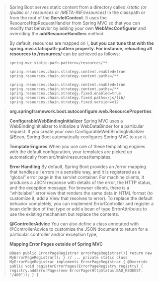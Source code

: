 > Spring Boot serves static content from a directory called _/static (or /public or /
resources or /META-INF/resources)_ in the classpath or from the root of the **ServletContext**.
It uses the ResourceHttpRequestHandler from Spring MVC so that you can modify that behavior
 by adding your own **WebMvcConfigurer** and overriding the **addResourceHandlers** method.
>
>By default, resources are mapped on /**, but you can tune that with the spring.mvc.staticpath-pattern property. For instance, relocating all resources to /resources/** can be achieved
 as follows:
>
> `spring.mvc.static-path-pattern=/resources/**`
>
>`spring.resources.chain.strategy.content.enabled=true
  spring.resources.chain.strategy.content.paths=/**`
>
>`spring.resources.chain.strategy.content.enabled=true
  spring.resources.chain.strategy.content.paths=/**
  spring.resources.chain.strategy.fixed.enabled=true
  spring.resources.chain.strategy.fixed.paths=/js/lib/
  spring.resources.chain.strategy.fixed.version=v12`

> 
>**org.springframework.boot.autoconfigure.web.ResourceProperties**
>
>
>**ConfigurableWebBindingInitializer**
>Spring MVC uses a WebBindingInitializer to initialize a WebDataBinder for a particular request.
 If you create your own ConfigurableWebBindingInitializer @Bean, Spring Boot automatically
 configures Spring MVC to use it.
>
>**Template Engines**
>When you use one of these templating engines with the default configuration, your templates are picked
 up automatically from src/main/resources/templates.
>
>**Error Handling**
>By default, Spring Boot provides an /error mapping that handles all errors in a sensible way, and
 it is registered as a “global” error page in the servlet container. For machine clients, it produces a
 JSON response with details of the error, the HTTP status, and the exception message. For browser
 clients, there is a “whitelabel” error view that renders the same data in HTML format (to customize it,
 add a View that resolves to error). To replace the default behavior completely, you can implement
 ErrorController and register a bean definition of that type or add a bean of type ErrorAttributes
 to use the existing mechanism but replace the contents.
>
>**@ControllerAdvice** 
>You can also define a class annotated with @ControllerAdvice to customize the JSON document
 to return for a particular controller and/or exception type,
>
>**Mapping Error Pages outside of Spring MVC**
>
>`@Bean
 public ErrorPageRegistrar errorPageRegistrar(){
 return new MyErrorPageRegistrar();
 }
 // ...
 private static class MyErrorPageRegistrar implements ErrorPageRegistrar {
 @Override
 public void registerErrorPages(ErrorPageRegistry registry) {
 registry.addErrorPages(new ErrorPage(HttpStatus.BAD_REQUEST, "/400"));
 }
 }`